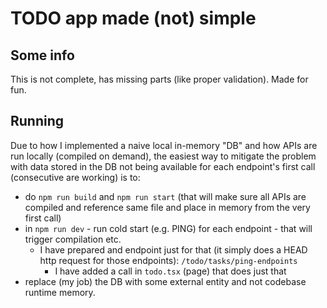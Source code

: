 # TODO app made (not) simple

## Some info

This is not complete, has missing parts (like proper validation). Made for fun.

## Running

Due to how I implemented a naive local in-memory "DB" and how APIs are run locally (compiled on demand), the easiest way to mitigate the problem with data stored in the DB not being available for each endpoint's first call (consecutive are working) is to: 

 - do `npm run build` and `npm run start` (that will make sure all APIs are compiled and reference same file and place in memory from the very first call)
 - in `npm run dev` - run cold start (e.g. PING) for each endpoint - that will trigger compilation etc.
   - I have prepared and endpoint just for that (it simply does a HEAD http request for those endpoints): `/todo/tasks/ping-endpoints`
     - I have added a call in `todo.tsx` (page) that does just that
 - replace (my job) the DB with some external entity and not codebase runtime memory.
